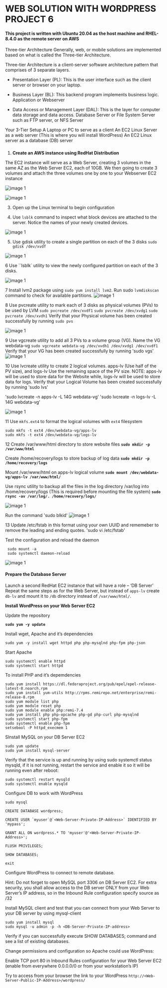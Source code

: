 # WEB SOLUTION WITH WORDPRESS PROJECT 6

#### This project is written with Ubuntu 20.04 as the host machine and RHEL-8.4.0 as the remote server on AWS

Three-tier Architecture Generally, web, or mobile solutions are implemented based on what is called the Three-tier Architecture.

Three-tier Architecture is a client-server software architecture pattern that comprises of 3 separate layers.

* Presentation Layer (PL): This is the user interface such as the client server or browser on your laptop.

* Business Layer (BL): This backend program implements business logic. Application or Webserver

* Data Access or Management Layer (DAL): This is the layer for computer data storage and data access. Database Server or File System Server such as FTP server, or NFS Server

Your 3-Tier Setup
A Laptop or PC to serve as a client
An EC2 Linux Server as a web server (This is where you will install WordPress)
An EC2 Linux server as a database (DB) server

###

1. **Create an AWS instance using RedHat Distribution**

The EC2 instance will serve as a Web Server, creating 3 volumes in the same AZ as the Web Server EC2, each of 10GB. We then going to create 3 volumes and attach the three volumes one by one to your Webserver EC2 instance

![image 1](https://github.com/Sholly45/Project-Based-Learning/blob/main/Project%206/images/1.PNG)

![image 1](https://github.com/Sholly45/Project-Based-Learning/blob/main/Project%206/images/2.PNG)

3. Open up the Linux terminal to begin configuration

4. Use `lsblk` command to inspect what block devices are attached to the server. Notice the names of your newly created devices.

![image 1](https://github.com/Sholly45/Project-Based-Learning/blob/main/Project%206/images/3.PNG)

5. Use gdisk utility to create a single partition on each of the 3 disks
`sudo gdisk /dev/xvdf`

![image 1](https://github.com/Sholly45/Project-Based-Learning/blob/main/Project%206/images/4.PNG)

6 Use ``lsblk` utility to view the newly configured partition on each of the 3 disks.

![image 1](https://github.com/Sholly45/Project-Based-Learning/blob/main/Project%206/images/5.PNG)

7 Install lvm2 package using `sudo yum install lvm2`. Run sudo `lvmdiskscan` command to check for available partitions.
![image 1](https://github.com/Sholly45/Project-Based-Learning/blob/main/Project%206/images/6.PNG)

8 Use pvcreate utility to mark each of 3 disks as physical volumes (PVs) to be used by LVM
`sudo pvcreate /dev/xvdf1`
`sudo pvcreate /dev/xvdg1`
`sudo pvcreate /dev/xvdh1`
 Verify that your Physical volume has been created successfully by running `sudo pvs`

![image 1](https://github.com/Sholly45/Project-Based-Learning/blob/main/Project%206/images/7.PNG)

 9 Use vgcreate utility to add all 3 PVs to a volume group (VG). Name the VG webdata-vg
`sudo vgcreate webdata-vg /dev/xvdh1 /dev/xvdg1 /dev/xvdf1`
Verify that your VG has been created successfully by running 'sudo vgs'
![image 1](https://github.com/Sholly45/Project-Based-Learning/blob/main/Project%206/images/8.PNG)

10 Use lvcreate utility to create 2 logical volumes. apps-lv (Use half of the PV size), and logs-lv Use the remaining space of the PV size. NOTE: apps-lv will be used to store data for the Website while, logs-lv will be used to store data for logs. Verify that your Logical Volume has been created successfully by running 'sudo lvs'

'sudo lvcreate -n apps-lv -L 14G webdata-vg'
'sudo lvcreate -n logs-lv -L 14G webdata-vg'

![image 1](https://github.com/Sholly45/Project-Based-Learning/blob/main/Project%206/images/9.PNG)

11 Use `mkfs.ext4` to format the logical volumes with `ext4` filesystem

```
sudo mkfs -t ext4 /dev/webdata-vg/apps-lv
sudo mkfs -t ext4 /dev/webdata-vg/logs-lv
```

12  Create /var/www/html directory to store website files
**`sudo mkdir -p /var/www/html`**

 Create /home/recovery/logs to store backup of log data
**`sudo mkdir -p /home/recovery/logs`**

Mount /var/www/html on apps-lv logical volume
**`sudo mount /dev/webdata-vg/apps-lv /var/www/html/`**

Use rsync utility to backup all the files in the log directory /var/log into /home/recovery/logs (This is required before mounting the file system)
**`sudo rsync -av /var/log/. /home/recovery/logs/`**

![image 1](https://github.com/Sholly45/Project-Based-Learning/blob/main/Project%206/images/10.PNG)

Run the command 'sudo blkid'
![image 1](https://github.com/Sholly45/Project-Based-Learning/blob/main/Project%206/images/11.PNG)

13 Update /etc/fstab in this format using your own UUID and rememeber to remove the leading and ending quotes.
'sudo vi /etc/fstab'

Test the configuration and reload the daemon
```
 sudo mount -a
 sudo systemctl daemon-reload
```
![image 1](https://github.com/Sholly45/Project-Based-Learning/blob/main/Project%206/images/12.PNG)

#### Prepare the Database Server
Launch a second RedHat EC2 instance that will have a role – ‘DB Server’
Repeat the same steps as for the Web Server, but instead of `apps-lv` create `db-lv` and mount it to `/db` directory instead of `/var/www/html/`.

**Install WordPress on your Web Server EC2**

Update the repository

**`sudo yum -y update`**

Install wget, Apache and it’s dependencies

`sudo yum -y install wget httpd php php-mysqlnd php-fpm php-json`

Start Apache

```
sudo systemctl enable httpd
sudo systemctl start httpd
```

To install PHP and it’s depemdencies

```
sudo yum install https://dl.fedoraproject.org/pub/epel/epel-release-latest-8.noarch.rpm
sudo yum install yum-utils http://rpms.remirepo.net/enterprise/remi-release-8.rpm
sudo yum module list php
sudo yum module reset php
sudo yum module enable php:remi-7.4
sudo yum install php php-opcache php-gd php-curl php-mysqlnd
sudo systemctl start php-fpm
sudo systemctl enable php-fpm
setsebool -P httpd_execmem 1
```

SInstall MySQL on your DB Server EC2

```
sudo yum update
sudo yum install mysql-server
```

Verify that the service is up and running by using sudo systemctl status mysqld, if it is not running, restart the service and enable it so it will be running even after reboot:

```
sudo systemctl restart mysqld
sudo systemctl enable mysqld
```

Configure DB to work with WordPress

```
sudo mysql

CREATE DATABASE wordpress;

CREATE USER `myuser`@`<Web-Server-Private-IP-Address>` IDENTIFIED BY 'mypass';

GRANT ALL ON wordpress.* TO 'myuser'@'<Web-Server-Private-IP-Address>';

FLUSH PRIVILEGES;

SHOW DATABASES;

exit
```


Configure WordPress to connect to remote database.


Hint: Do not forget to open MySQL port 3306 on DB Server EC2. For extra security, you shall allow access to the DB server ONLY from your Web Server’s IP address, so in the Inbound Rule configuration specify source as /32


Install MySQL client and test that you can connect from your Web Server to your DB 
server by using mysql-client

```
sudo yum install mysql
sudo mysql -u admin -p -h <DB-Server-Private-IP-address>
```

Verify if you can successfully execute SHOW DATABASES; command and see a list of existing databases.

Change permissions and configuration so Apache could use WordPress:

Enable TCP port 80 in Inbound Rules configuration for your Web Server EC2 (enable from everywhere 0.0.0.0/0 or from your workstation’s IP)

Try to access from your browser the link to your WordPress `http://<Web-Server-Public-IP-Address>/wordpress/`















